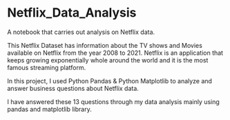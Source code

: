 # Netflix_Data_Analysis
A notebook that carries out analysis on Netflix data. 

This Netflix Dataset has information about the TV shows and Movies available on Netflix from the year 2008 to 2021.
Netflix is an application that keeps growing exponentially whole around the world and it is the most famous streaming platform.

In this project, I used Python Pandas & Python Matplotlib to analyze and answer business questions about Netflix data. 

I have answered these 13 questions through my data analysis mainly using pandas and matplotlib library.
